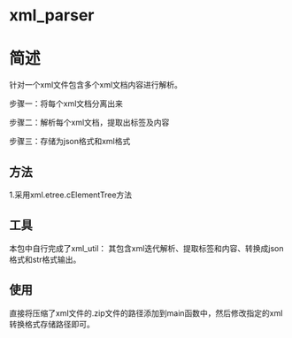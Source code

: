 # xml_parser
# 简述

针对一个xml文件包含多个xml文档内容进行解析。

步骤一：将每个xml文档分离出来

步骤二：解析每个xml文档，提取出标签及内容

步骤三：存储为json格式和xml格式

## 方法

1.采用xml.etree.cElementTree方法

## 工具

本包中自行完成了xml_util：
其包含xml迭代解析、提取标签和内容、转换成json格式和str格式输出。

## 使用
直接将压缩了xml文件的.zip文件的路径添加到main函数中，然后修改指定的xml转换格式存储路径即可。